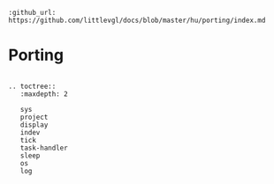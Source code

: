 ```eval_rst
:github_url: https://github.com/littlevgl/docs/blob/master/hu/porting/index.md
```
# Porting

```eval_rst

.. toctree::
   :maxdepth: 2

   sys
   project
   display
   indev
   tick
   task-handler
   sleep
   os
   log
   
```

